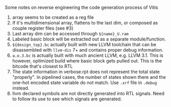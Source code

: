 Some notes on reverse engineering the code generation process of Vitis

1. array seems to be created as a reg file
2. If it's multidimensional array, flattens to the last dim, or composed as couple register files (see #3)
3. Last array dim can be accessed through `${name}_U.ram`
4. Labeled basic block will be extracted out as a separate module/function.
5. `${design_top}.bc` actually built with new LLVM toolchain that can be disassembled with `llvm-dis` 7+ and contains proper debug information.
6. `a.o.3.bc` is actually built with much ancient LLVM, e.g. LLVM 3.1. This is however, optimized build where basic block gets pulled out. This is the bitcode that's closest to RTL
7. The state information in verbose.rpt does not represent the total state "properly". In pipelined cases, the number of states shown there and the one-hot encoded state variable do not match. Use `.xrf` file in `.debug` instead.
8. llvm declared symbols are not directly generated into RTL signals. Need to follow its use to see which signals are generated.
